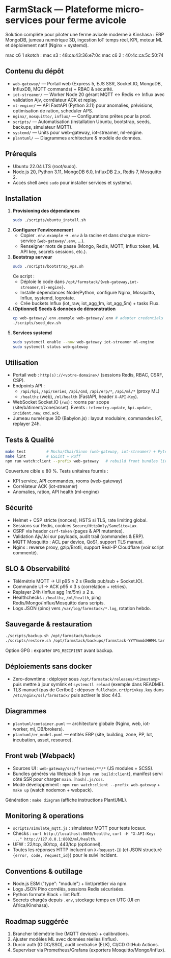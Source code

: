 # FarmStack — Plateforme micro-services pour ferme avicole

Solution complète pour piloter une ferme avicole moderne à Kinshasa : ERP MongoDB, jumeau numérique 3D, ingestion IoT temps réel, KPI, moteur ML et déploiement natif (Nginx + systemd).

mac c6 1 skotch : 
mac s3 : 48:ca:43:36:e7:0c
mac c6 2 : 40:4c:ca:5c:50:74

## Contenu du dépôt

- `web-gateway/` — Portail web (Express 5, EJS SSR, Socket.IO, MongoDB, InfluxDB, MQTT commands) + RBAC & sécurité.
- `iot-streamer/` — Worker Node 20 gérant MQTT ↔ Redis ↔ Influx avec validation Ajv, corrélateur ACK et replay.
- `ml-engine/` — API FastAPI (Python 3.11) pour anomalies, prévisions, optimisation de ration, scheduler APS.
- `nginx/`, `mosquitto/`, `influx/` — Configurations prêtes pour la prod.
- `scripts/` — Automatisation (installation Ubuntu, bootstrap, seeds, backups, simulateur MQTT).
- `systemd/` — Units pour web-gateway, iot-streamer, ml-engine.
- `plantuml/` — Diagrammes architecture & modèle de données.

## Prérequis

- Ubuntu 22.04 LTS (root/sudo).
- Node.js 20, Python 3.11, MongoDB 6.0, InfluxDB 2.x, Redis 7, Mosquitto 2.
- Accès shell avec `sudo` pour installer services et systemd.

## Installation

1. **Provisioning des dépendances**
   ```bash
   sudo ./scripts/ubuntu_install.sh
   ```
2. **Configurer l'environnement**
   - Copier `.env.example` → `.env` à la racine et dans chaque micro-service (`web-gateway/.env`, ...).
   - Renseigner mots de passe (Mongo, Redis, MQTT, Influx token, ML API key, secrets sessions, etc.).
3. **Bootstrap serveur**
   ```bash
   sudo ./scripts/bootstrap_vps.sh
   ```
   Ce script :
   - Déploie le code dans `/opt/farmstack/{web-gateway,iot-streamer,ml-engine}`.
   - Installe dépendances Node/Python, configure Nginx, Mosquitto, Influx, systemd, logrotate.
   - Crée buckets Influx (iot_raw, iot_agg_1m, iot_agg_5m) + tasks Flux.
4. **(Optionnel) Seeds & données de démonstration**
   ```bash
   cp web-gateway/.env.example web-gateway/.env # adapter credentials
   ./scripts/seed_dev.sh
   ```
5. **Services systemd**
   ```bash
   sudo systemctl enable --now web-gateway iot-streamer ml-engine
   sudo systemctl status web-gateway
   ```

## Utilisation

- Portail web : `http(s)://<votre-domaine>/` (sessions Redis, RBAC, CSRF, CSP).
- Endpoints API :
  - `/api/kpi`, `/api/series`, `/api/cmd`, `/api/erp/*`, `/api/ml/*` (proxy ML)
  - `/healthz` (web), `/ml/health` (FastAPI, header `X-API-Key`).
- WebSocket Socket.IO (`/ws`) : rooms par scope (site/bâtiment/zone/asset). Events : `telemetry.update`, `kpi.update`, `incident.new`, `cmd.ack`.
- Jumeau numérique 3D (Babylon.js) : layout modulaire, commandes IoT, replayer 24h.

## Tests & Qualité

```bash
make test         # Mocha/Chai/Sinon (web-gateway, iot-streamer) + Pytest (ml-engine)
make lint         # ESLint + Ruff
npm run watch:client --prefix web-gateway   # rebuild front bundles live
```

Couverture cible ≥ 80 %. Tests unitaires fournis :
- KPI service, API commandes, rooms (web-gateway)
- Corrélateur ACK (iot-streamer)
- Anomalies, ration, API health (ml-engine)

## Sécurité

- Helmet + CSP stricte (nonces), HSTS si TLS, rate limiting global.
- Sessions sur Redis, cookies `Secure/HttpOnly/SameSite=Lax`.
- CSRF via header `csrf-token` (pages & API mutantes).
- Validation Ajv/Joi sur payloads, audit trail (commandes & ERP).
- MQTT Mosquitto : ACL par device, QoS1, support TLS manuel.
- Nginx : reverse proxy, gzip/Brotli, support Real-IP Cloudflare (voir script commenté).

## SLO & Observabilité

- Télémétrie MQTT → UI p95 ≤ 2 s (Redis pub/sub + Socket.IO).
- Commande UI → ACK p95 ≤ 3 s (corrélation + retries).
- Replayer 24h (Influx agg 1m/5m) ≤ 2 s.
- Healthchecks : `/healthz`, `/ml/health`, ping Redis/Mongo/Influx/Mosquitto dans scripts.
- Logs JSON (pino) vers `/var/log/farmstack/*.log`, rotation hebdo.

## Sauvegarde & restauration

```bash
./scripts/backup.sh /opt/farmstack/backups
./scripts/restore.sh /opt/farmstack/backups/farmstack-YYYYmmddHHMM.tar.gz
```
Option GPG : exporter `GPG_RECIPIENT` avant backup.

## Déploiements sans docker

- Zero-downtime : déployer sous `/opt/farmstack/releases/<timestamp>` puis mettre à jour symlink et `systemctl reload` (exemple dans README).
- TLS manuel (pas de Certbot) : déposer `fullchain.crt`/`privkey.key` dans `/etc/nginx/ssl/farmstack/` puis activer le bloc 443.

## Diagrammes

- `plantuml/container.puml` — architecture globale (Nginx, web, iot-worker, ml, DB/brokers).
- `plantuml/er_model.puml` — entités ERP (site, building, zone, PP, lot, incubation, asset, resource).

## Front web (Webpack)

- Sources UI : `web-gateway/src/frontend/**/*` (JS modules + SCSS).
- Bundles générés via Webpack 5 (`npm run build:client`), manifest servi côté SSR pour charger `main.[hash].js/css`.
- Mode développement : `npm run watch:client --prefix web-gateway` + `make up` (watch nodemon + webpack).

Génération : `make diagram` (affiche instructions PlantUML).

## Monitoring & operations

- `scripts/simulate_mqtt.js` : simulateur MQTT pour tests locaux.
- Checks : `curl http://localhost:8000/healthz`, `curl -H "X-API-Key: ..." http://127.0.0.1:8002/ml/health`.
- UFW : 22/tcp, 80/tcp, 443/tcp (optionnel).
- Toutes les réponses HTTP incluent un `X-Request-ID` (et JSON structuré `{error, code, request_id}`) pour le suivi incident.

## Conventions & outillage

- Node.js ESM ("type": "module") + lint/prettier via npm.
- Logs JSON Pino corrélés, sessions Redis sécurisées.
- Python formaté Black + lint Ruff.
- Secrets chargés depuis `.env`, stockage temps en UTC (UI en Africa/Kinshasa).

## Roadmap suggérée

1. Brancher télémétrie live (MQTT devices) + calibrations.
2. Ajuster modèles ML avec données réelles (Influx).
3. Durcir auth (OIDC/SSO), audit centralisé (ELK), CI/CD GitHub Actions.
4. Superviser via Prometheus/Grafana (exporters Mosquitto/Mongo/Influx).
